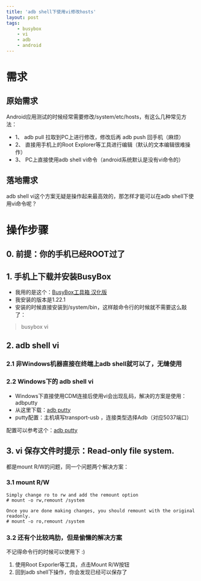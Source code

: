 ```yaml
---
title: 'adb shell下使用vi修改hosts'
layout: post
tags:
    - busybox
    - vi
    - adb
    - android
---
```


# 需求

## 原始需求
Android应用测试的时候经常需要修改/system/etc/hosts，有这么几种常见方法：  


* 1、 adb pull 拉取到PC上进行修改，修改后再 adb push 回手机（麻烦）
* 2、 直接用手机上的Root Explorer等工具进行编辑（默认的文本编辑很难操作）
* 3、 PC上直接使用adb shell vi命令（android系统默认是没有vi命令的）

## 落地需求
adb shell vi这个方案无疑是操作起来最高效的，那怎样才能可以在adb shell下使用vi命令呢？

# 操作步骤

## 0. 前提：你的手机已经ROOT过了

## 1. 手机上下载并安装BusyBox
* 我用的是这个：[BusyBox工具箱 汉化版](http://www.wandoujia.com/apps/stericson.busybox.donate)
* 我安装的版本是1.22.1
* 安装的时候直接安装到/system/bin，这样敲命令行的时候就不需要这么敲了：
> busybox vi

## 2. adb shell vi

### 2.1 非Windows机器直接在终端上adb shell就可以了，无缝使用

### 2.2 Windows下的 adb shell vi
* Windows下直接使用CDM连接后使用vi会出现乱码，解决的方案是使用：adbputty
* 从这里下载：[adb putty](https://github.com/sztupy/adbputty/downloads)
* putty配置：主机填写transport-usb ，连接类型选择Adb（对应5037端口）  

配置可以参考这个：[adb putty](http://yesokay.herokuapp.com/2012-07-31-adbputty.html)

## 3. vi 保存文件时提示：Read-only file system.
都是mount R/W的问题，同一个问题两个解决方案：
### 3.1 mount R/W
```
Simply change ro to rw and add the remount option
# mount -o rw,remount /system

Once you are done making changes, you should remount with the original readonly.
# mount -o ro,remount /system
```

### 3.2 还有个比较鸡肋，但是偷懒的解决方案
不记得命令行的时候可以使用下 :)

1. 使用Root Exporler等工具，点击Mount R/W按钮
2. 回到adb shell下操作，你会发现已经可以保存了